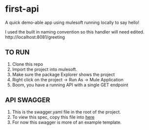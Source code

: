 # first-api
A quick demo-able app using mulesoft running locally to say hello!


I used the built in naming convention so this handler will need edited.
http://localhost:8081/greeting

## TO RUN
1. Clone this repo
2. Import the project into mulesoft.
3. Make sure the package Explorer shows the project
4. Right click on the project -> Run As -> Mule Application
5. Boom, you have a running API with a single GET endpoint

## API SWAGGER
1. This is the swagger.yaml file in the root of the project.
2. To view this spec, copy this file into [here](http://editor.swagger.io/)
3. For now this swagger is more of an example template. 
